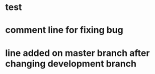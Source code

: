# test

# comment line for fixing bug
# line added on master branch after changing development branch

